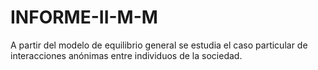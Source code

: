 # INFORME-II-M-M
A partir del modelo de equilibrio general  se estudia el caso particular de interacciones anónimas  entre individuos de la sociedad.
